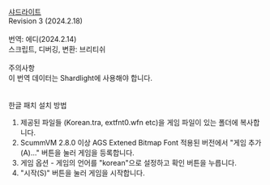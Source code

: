 [샤드라이트](https://steamunlocked.net/5f791-shardlight-free-download/)</br>
Revision 3 (2024.2.18)</br>
</br>
​번역: 에디(2024.2.14)</br>
스크립트, 디버깅, 변환: 브리티쉬</br>
</br>
주의사항</br>
이 번역 데이터는 Shardlight에 사용해야 합니다.</br>
</br>
</br>
한글 패치 설치 방법</br>
1. 제공된 파일들 (Korean.tra, extfnt0.wfn etc)을 게임 파일이 있는 폴더에 복사합니다.</br>
2. ScummVM 2.8.0 이상 AGS Extened Bitmap Font 적용된 버전에서 "게임 추가(A)..." 버튼을 눌러 게임을 등록합니다.</br>
3. 게임 옵션 - 게임의 언어를 "korean"으로 설정하고 확인 버튼을 누릅니다.</br>
4. "시작(S)" 버튼을 눌러 게임을 시작합니다.</br>

